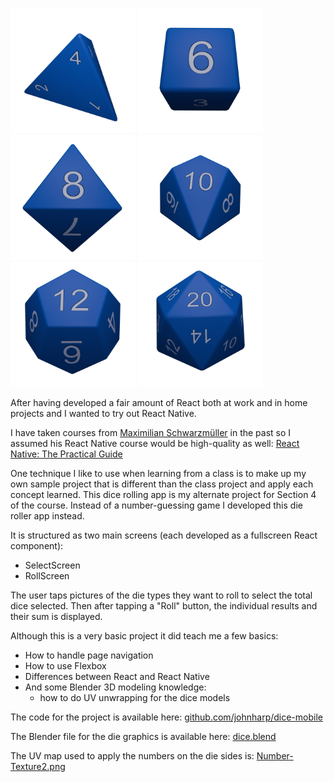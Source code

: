 ![D4](assets/D4-sm.png "D4 die render")
![D6](assets/D6-sm.png "D6 die render")
![D8](assets/D8-sm.png "D8 die render")
![D10](assets/D10-sm.png "D10 die render")
![D12](assets/D12-sm.png "D12 die render")
![D20](assets/D20-sm.png "D20 die render")

After having developed a fair amount of React both at work and in home projects
and I wanted to try out React Native.

I have taken courses from [Maximilian Schwarzmüller](https://www.udemy.com/user/maximilian-schwarzmuller/) in the past so I assumed his
React Native course would be high-quality as well: [React Native: The Practical Guide](https://www.udemy.com/course/react-native-the-practical-guide)

One technique I like to use when learning from a class is to make up my own
sample project that is different than the class project and apply each concept
learned.  This dice rolling app is my alternate project for Section 4 of the course.
Instead of a number-guessing game I developed this die roller app instead.

It is structured as two main screens (each developed as a fullscreen
React component):
* SelectScreen
* RollScreen

The user taps pictures of the die types they want to roll to select the
total dice selected.  Then after tapping a "Roll" button, the individual results
and their sum is displayed.

Although this is a very basic project it did teach me a few
basics:
* How to handle page navigation
* How to use Flexbox
* Differences between React and React Native
* And some Blender 3D modeling knowledge:
  - how to do UV unwrapping for the dice models

The code for the project is available here:
[github.com/johnharp/dice-mobile](https://github.com/johnharp/dice-mobile)

The Blender file for the die graphics is available here:
[dice.blend](assets/dice.blend)

The UV map used to apply the numbers on the die sides is:
[Number-Texture2.png](assets/Number-Texture2.png)

